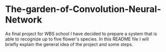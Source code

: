 # The-garden-of-Convolution-Neural-Network 

As final project for WBS school I have decided to prepare a system that is able to recognize up to five flower's species. In this README file I will briefly explain the general idea of the project and some steps.

#

